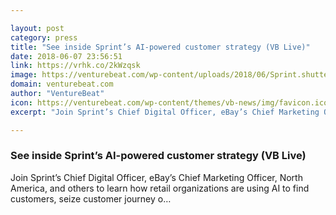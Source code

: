 ```yaml
---

layout: post
category: press
title: "See inside Sprint’s AI-powered customer strategy (VB Live)"
date: 2018-06-07 23:56:51
link: https://vrhk.co/2kWzqsk
image: https://venturebeat.com/wp-content/uploads/2018/06/Sprint.shutterstock_219082951.jpg?fit=1200%2C850&strip=all
domain: venturebeat.com
author: "VentureBeat"
icon: https://venturebeat.com/wp-content/themes/vb-news/img/favicon.ico
excerpt: "Join Sprint’s Chief Digital Officer, eBay’s Chief Marketing Officer, North America, and others to learn how retail organizations are using AI to find customers, seize customer journey o…"

---
```


### See inside Sprint’s AI-powered customer strategy (VB Live)

Join Sprint’s Chief Digital Officer, eBay’s Chief Marketing Officer, North America, and others to learn how retail organizations are using AI to find customers, seize customer journey o…